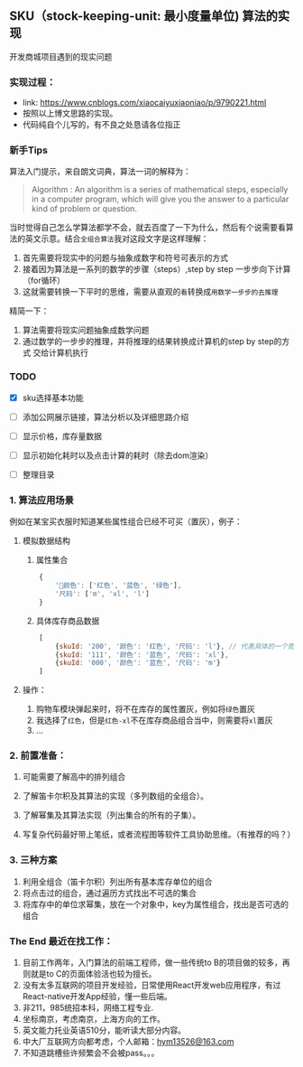 ## SKU（stock-keeping-unit: 最小度量单位) 算法的实现
开发商城项目遇到的现实问题
### 实现过程：
 - link: https://www.cnblogs.com/xiaocaiyuxiaoniao/p/9790221.html 
 - 按照以上博文思路的实现。
 - 代码纯自个儿写的，有不良之处恳请各位指正

### 新手Tips 
算法入门提示，来自朗文词典，算法一词的解释为：
> Algorithm :
> An algorithm is a series of mathematical steps, especially in a computer program, which will give you the answer to a particular kind of problem or question.

当时觉得自己怎么学算法都学不会，就去百度了一下为什么，然后有个说需要看算法的英文示意。结合`全组合算法`我对这段文字是这样理解：

1. 首先需要将现实中的问题与抽象成数字和符号可表示的方式
2. 接着因为算法是一系列的数学的步骤（steps）,step by step 一步步向下计算（for循环）
4. 这就需要转换一下平时的思维，需要从直观的`看`转换成`用数学一步步的去推理`

精简一下：

1. 算法需要将现实问题抽象成数学问题
2. 通过数学的一步步的推理，并将推理的结果转换成计算机的step by step的方式 交给计算机执行

### TODO
- [x] sku选择基本功能
- [ ] 添加公网展示链接，算法分析以及详细思路介绍
- [ ] 显示价格，库存量数据
- [ ] 显示初始化耗时以及点击计算的耗时（除去dom渲染）
- [ ] 整理目录


### 1. 算法应用场景
例如在某宝买衣服时知道某些属性组合已经不可买（置灰），例子：
1. 模拟数据结构

    1. 属性集合
    ```javascript
        {
            '颜色': ['红色', '蓝色', '绿色'],
            '尺码': ['m', 'xl', 'l']
        }
    ```

    2. 具体库存商品数据
    ```javascript
        [
            {skuId: '200', '颜色': '红色', '尺码': 'l'}, // 代表具体的一个商品
            {skuId: '111', '颜色': '蓝色', '尺码': 'xl'}, 
            {skuId: '000', '颜色': '蓝色', '尺码': 'm'}
        ]
    ```

2. 操作：
    1. 购物车模块弹起来时，将不在库存的属性置灰，例如将`绿色`置灰
    2. 我选择了`红色`，但是`红色-xl`不在库存商品组合当中，则需要将`xl`置灰
    3. ...


### 2. 前置准备：

1. 可能需要了解高中的排列组合

2. 了解笛卡尔积及其算法的实现（多列数组的全组合）。

3. 了解幂集及其算法实现（列出集合的所有的子集）。

4. 写复杂代码最好带上笔纸，或者流程图等软件工具协助思维。（有推荐的吗？）





### 3. 三种方案
1. 利用全组合（笛卡尔积）列出所有基本库存单位的组合
2. 将点击过的组合，通过遍历方式找出不可选的集合
3. 将库存中的单位求幂集，放在一个对象中，key为属性组合，找出是否可选的组合

### The End 最近在找工作：
1. 目前工作两年，入门算法的前端工程师，做一些传统to B的项目做的较多，再则就是to C的页面体验活也较为擅长。
2. 没有太多互联网的项目开发经验，日常使用React开发web应用程序，有过React-native开发App经验，懂一些后端。
3. 非211，985统招本科，网络工程专业.
4. 坐标南京，考虑南京，上海方向的工作。
5. 英文能力托业英语510分，能听读大部分内容。
6. 中大厂互联网方向都考虑，个人邮箱：hym13526@163.com
5. 不知道跳槽些许频繁会不会被pass。。。